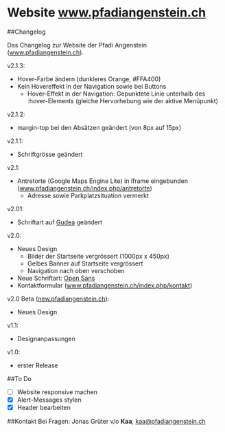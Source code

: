 Website www.pfadiangenstein.ch
==========

##Changelog

Das Changelog zur Website der Pfadi Angenstein (www.pfadiangenstein.ch).

v2.1.3:
- Hover-Farbe ändern (dunkleres Orange, #FFA400)
- Kein Hovereffekt in der Navigation sowie bei Buttons
  - Hover-Effekt in der Navigation: Gepunktete Linie unterhalb des :hover-Elements (gleiche Hervorhebung wie der aktive Menüpunkt)

v2.1.2:
- margin-top bei den Absätzen geändert (von 8px auf 15px)

v2.1.1:
- Schriftgrösse geändert

v2.1:
- Antretorte (Google Maps Engine Lite) in iframe eingebunden (<a href="http://www.pfadiangenstein.ch/index.php/antretorte">www.pfadiangenstein.ch/index.php/antretorte</a>)
  - Adresse sowie Parkplatzsituation vermerkt

v2.01:
- Schriftart auf <a href="http://www.google.com/fonts/specimen/Gudea">Gudea</a> geändert

v2.0:
- Neues Design
  - Bilder der Startseite vergrössert (1000px x 450px)
  - Gelbes Banner auf Startseite vergrössert
  - Navigation nach oben verschoben
- Neue Schriftart: <a href="http://www.google.com/fonts/specimen/Open+Sans">Open Sans</a>
- Kontaktformular (<a href="http://www.pfadiangenstein.ch/index.php/kontakt">www.pfadiangenstein.ch/index.php/kontakt</a>)


v2.0 Beta (<a href="http://new.pfadiangenstein.ch">new.pfadiangenstein.ch</a>):
- Neues Design

v1.1:
- Designanpassungen

v1.0:
- erster Release

##To Do
- [ ] Website responsive machen
- [x] Alert-Messages stylen
- [x] Header bearbeiten
 
##Kontakt
Bei Fragen: Jonas Grüter v/o **Kaa**, kaa@pfadiangenstein.ch
